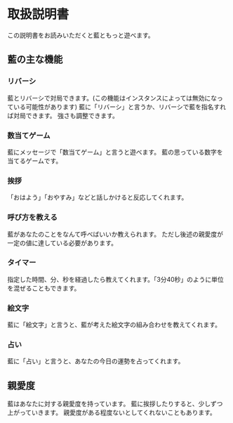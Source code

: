 # 取扱説明書

この説明書をお読みいただくと藍ともっと遊べます。

## 藍の主な機能
### リバーシ
藍とリバーシで対局できます。(この機能はインスタンスによっては無効になっている可能性があります)
藍に「リバーシ」と言うか、リバーシで藍を指名すれば対局できます。
強さも調整できます。

### 数当てゲーム
藍にメッセージで「数当てゲーム」と言うと遊べます。
藍の思っている数字を当てるゲームです。

### 挨拶
「おはよう」「おやすみ」などと話しかけると反応してくれます。

### 呼び方を教える
藍があなたのことをなんて呼べばいいか教えられます。
ただし後述の親愛度が一定の値に達している必要があります。

### タイマー
指定した時間、分、秒を経過したら教えてくれます。「3分40秒」のように単位を混ぜることもできます。

### 絵文字
藍に「絵文字」と言うと、藍が考えた絵文字の組み合わせを教えてくれます。

### 占い
藍に「占い」と言うと、あなたの今日の運勢を占ってくれます。

## 親愛度
藍はあなたに対する親愛度を持っています。
藍に挨拶したりすると、少しずつ上がっていきます。
親愛度がある程度ないとしてくれないこともあります。
